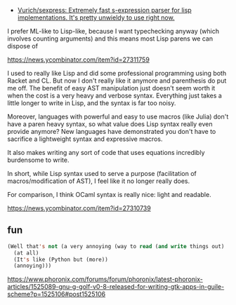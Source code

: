 - [Vurich/sexpress: Extremely fast s-expression parser for lisp implementations. It's pretty unwieldy to use right now.](https://github.com/Vurich/sexpress)

I prefer ML-like to Lisp-like, because I want typechecking anyway (which involves counting arguments) and this means most Lisp parens we can dispose of

https://news.ycombinator.com/item?id=27311759

I used to really like Lisp and did some professional programming using both Racket and CL. But now I don't really like it anymore and parenthesis do put me off.
The benefit of easy AST manipulation just doesn't seem worth it when the cost is a very heavy and verbose syntax. Everything just takes a little longer to write in Lisp, and the syntax is far too noisy.

Moreover, languages with powerful and easy to use macros (like Julia) don't have a paren heavy syntax, so what value does Lisp syntax really even provide anymore? New languages have demonstrated you don't have to sacrifice a lightweight syntax and expressive macros.

It also makes writing any sort of code that uses equations incredibly burdensome to write.

In short, while Lisp syntax used to serve a purpose (facilitation of macros/modification of AST), I feel like it no longer really does.

For comparison, I think OCaml syntax is really nice: light and readable.

https://news.ycombinator.com/item?id=27310739

## fun

```lisp
(Well that's not (a very annoying (way to read (and write things out)
  (at all)
  (It's like (Python but (more))
  (annoying)))
```

https://www.phoronix.com/forums/forum/phoronix/latest-phoronix-articles/1525089-gnu-g-golf-v0-8-released-for-writing-gtk-apps-in-guile-scheme?p=1525106#post1525106
